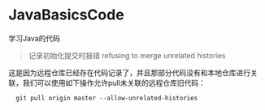 # JavaBasicsCode
学习Java的代码
> 记录初始化提交时报错 refusing to merge unrelated histories
  
  这是因为远程仓库已经存在代码记录了，并且那部分代码没有和本地仓库进行关联，我们可以使用如下操作允许pull未关联的远程仓库旧代码：
  
```git
  git pull origin master --allow-unrelated-histories
```
 
